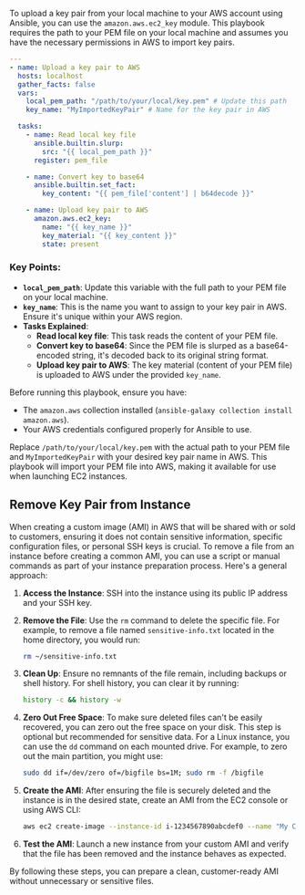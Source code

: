 To upload a key pair from your local machine to your AWS account using Ansible, you can use the `amazon.aws.ec2_key` module. This playbook requires the path to your PEM file on your local machine and assumes you have the necessary permissions in AWS to import key pairs.

```yaml
---
- name: Upload a key pair to AWS
  hosts: localhost
  gather_facts: false
  vars:
    local_pem_path: "/path/to/your/local/key.pem" # Update this path
    key_name: "MyImportedKeyPair" # Name for the key pair in AWS

  tasks:
    - name: Read local key file
      ansible.builtin.slurp:
        src: "{{ local_pem_path }}"
      register: pem_file

    - name: Convert key to base64
      ansible.builtin.set_fact:
        key_content: "{{ pem_file['content'] | b64decode }}"

    - name: Upload key pair to AWS
      amazon.aws.ec2_key:
        name: "{{ key_name }}"
        key_material: "{{ key_content }}"
        state: present
```

### Key Points:

- **`local_pem_path`**: Update this variable with the full path to your PEM file on your local machine.
- **`key_name`**: This is the name you want to assign to your key pair in AWS. Ensure it's unique within your AWS region.
- **Tasks Explained**:
  - **Read local key file**: This task reads the content of your PEM file.
  - **Convert key to base64**: Since the PEM file is slurped as a base64-encoded string, it's decoded back to its original string format.
  - **Upload key pair to AWS**: The key material (content of your PEM file) is uploaded to AWS under the provided `key_name`.

Before running this playbook, ensure you have:
- The `amazon.aws` collection installed (`ansible-galaxy collection install amazon.aws`).
- Your AWS credentials configured properly for Ansible to use.

Replace `/path/to/your/local/key.pem` with the actual path to your PEM file and `MyImportedKeyPair` with your desired key pair name in AWS. This playbook will import your PEM file into AWS, making it available for use when launching EC2 instances.

## Remove Key Pair from Instance

When creating a custom image (AMI) in AWS that will be shared with or sold to customers, ensuring it does not contain sensitive information, specific configuration files, or personal SSH keys is crucial. To remove a file from an instance before creating a common AMI, you can use a script or manual commands as part of your instance preparation process. Here's a general approach:

1. **Access the Instance**: SSH into the instance using its public IP address and your SSH key.

2. **Remove the File**: Use the `rm` command to delete the specific file. For example, to remove a file named `sensitive-info.txt` located in the home directory, you would run:
   ```bash
   rm ~/sensitive-info.txt
   ```

3. **Clean Up**: Ensure no remnants of the file remain, including backups or shell history. For shell history, you can clear it by running:
   ```bash
   history -c && history -w
   ```

4. **Zero Out Free Space**: To make sure deleted files can't be easily recovered, you can zero out the free space on your disk. This step is optional but recommended for sensitive data. For a Linux instance, you can use the `dd` command on each mounted drive. For example, to zero out the main partition, you might use:
   ```bash
   sudo dd if=/dev/zero of=/bigfile bs=1M; sudo rm -f /bigfile
   ```

5. **Create the AMI**: After ensuring the file is securely deleted and the instance is in the desired state, create an AMI from the EC2 console or using AWS CLI:
   ```bash
   aws ec2 create-image --instance-id i-1234567890abcdef0 --name "My Custom AMI" --description "An AMI without sensitive data."
   ```

6. **Test the AMI**: Launch a new instance from your custom AMI and verify that the file has been removed and the instance behaves as expected.

By following these steps, you can prepare a clean, customer-ready AMI without unnecessary or sensitive files.
